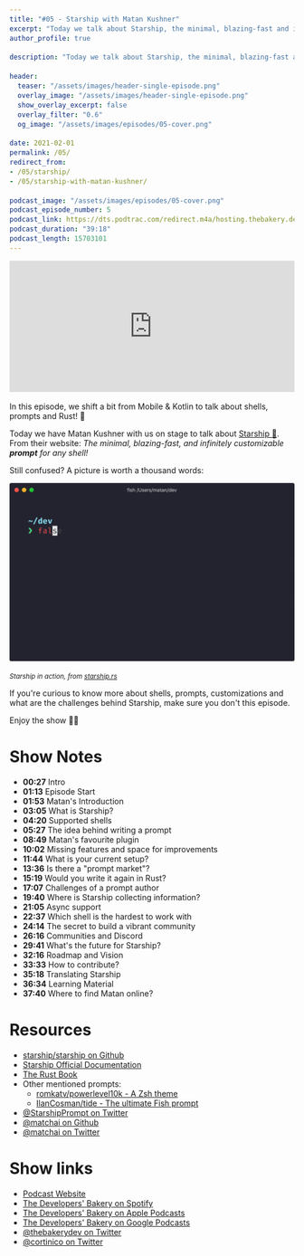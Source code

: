 ```yaml
---
title: "#05 - Starship with Matan Kushner"
excerpt: "Today we talk about Starship, the minimal, blazing-fast and infinitely customizable prompt shell with its author Matan Kushner"
author_profile: true

description: "Today we talk about Starship, the minimal, blazing-fast and infinitely customizable prompt shell with its author Matan Kushner"

header:
  teaser: "/assets/images/header-single-episode.png"
  overlay_image: "/assets/images/header-single-episode.png"
  show_overlay_excerpt: false
  overlay_filter: "0.6"
  og_image: "/assets/images/episodes/05-cover.png"

date: 2021-02-01
permalink: /05/
redirect_from:
- /05/starship/
- /05/starship-with-matan-kushner/

podcast_image: "/assets/images/episodes/05-cover.png"
podcast_episode_number: 5
podcast_link: https://dts.podtrac.com/redirect.m4a/hosting.thebakery.dev/05-thedevelopersbakery-starship.m4a
podcast_duration: "39:18"
podcast_length: 15703101
---
```


<iframe src="https://open.spotify.com/embed-podcast/episode/2W41vADsX38UJILmTCaaGu" width="100%" height="232" frameborder="0" allowtransparency="true" allow="encrypted-media"></iframe>

In this episode, we shift a bit from Mobile & Kotlin to talk about shells, prompts and Rust! 🦀

Today we have Matan Kushner with us on stage to talk about [Starship 🚀](https://github.com/starship/starship). From their website: _The minimal, blazing-fast, and infinitely customizable **prompt** for any shell!_

Still confused? A picture is worth a thousand words:

![starship-demo](/assets/images/posts/starship-demo.gif)

<small>_Starship in action, from [starship.rs](https://starship.rs)_</small>

If you're curious to know more about shells, prompts, customizations and what are the challenges behind Starship, make sure you don't this episode.

Enjoy the show 👨‍🍳

# Show Notes

* **00:27** Intro
* **01:13** Episode Start
* **01:53** Matan's Introduction
* **03:05** What is Starship?
* **04:20** Supported shells
* **05:27** The idea behind writing a prompt
* **08:49** Matan's favourite plugin
* **10:02** Missing features and space for improvements
* **11:44** What is your current setup?
* **13:36** Is there a "prompt market"?
* **15:19** Would you write it again in Rust?
* **17:07** Challenges of a prompt author
* **19:40** Where is Starship collecting information?
* **21:05** Async support
* **22:37** Which shell is the hardest to work with
* **24:14** The secret to build a vibrant community
* **26:16** Communities and Discord
* **29:41** What's the future for Starship?
* **32:16** Roadmap and Vision
* **33:33** How to contribute?
* **35:18** Translating Starship
* **36:34** Learning Material
* **37:40** Where to find Matan online?

# Resources

* <i class="fab fa-github"></i> [starship/starship on Github](https://github.com/starship/starship)
* <i class="fas fa-rocket"></i> [Starship Official Documentation](https://starship.rs/)
* <i class="fas fa-book"></i> [The Rust Book](https://doc.rust-lang.org/book/)
* Other mentioned prompts:
  * <i class="fab fa-github"></i> [romkatv/powerlevel10k - A Zsh theme](https://github.com/romkatv/powerlevel10k)
  * <i class="fab fa-github"></i> [IlanCosman/tide - The ultimate Fish prompt](https://github.com/IlanCosman/tide)
* <i class="fab fa-twitter"></i> [@StarshipPrompt on Twitter](https://twitter.com/StarshipPrompt)
* <i class="fab fa-github"></i> [@matchai on Github](https://github.com/matchai)
* <i class="fab fa-twitter"></i> [@matchai on Twitter](https://twitter.com/matchai)

# Show links

* <i class="fas fa-link"></i> [Podcast Website](https://thebakery.dev)
* <i class="fab fa-spotify"></i> [The Developers' Bakery on Spotify](https://open.spotify.com/show/4jV6Yoz7D38sZJlYMzJm3k?si=AL3ske_0R_CKlEScMhYhug)
* <i class="fas fa-podcast"></i> [The Developers' Bakery on Apple Podcasts](https://podcasts.apple.com/us/podcast/the-developers-bakery/id1542849034)
* <i class="fab fa-google-play"></i> [The Developers' Bakery on Google Podcasts](https://podcasts.google.com/feed/aHR0cHM6Ly90aGViYWtlcnkuZGV2L3BvZGNhc3QueG1s)
* <i class="fab fa-twitter"></i> [@thebakerydev on Twitter](https://twitter.com/thebakerydev)
* <i class="fab fa-twitter"></i> [@cortinico on Twitter](https://twitter.com/cortinico)